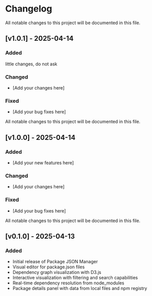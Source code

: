 # Changelog

All notable changes to this project will be documented in this file.

## [v1.0.1] - 2025-04-14

### Added
little changes, do not ask

### Changed
- [Add your changes here]

### Fixed
- [Add your bug fixes here]


All notable changes to this project will be documented in this file.

## [v1.0.0] - 2025-04-14

### Added
- [Add your new features here]

### Changed
- [Add your changes here]

### Fixed
- [Add your bug fixes here]


All notable changes to this project will be documented in this file.

## [v0.1.0] - 2025-04-13

### Added
- Initial release of Package JSON Manager
- Visual editor for package.json files
- Dependency graph visualization with D3.js
- Interactive visualization with filtering and search capabilities
- Real-time dependency resolution from node_modules
- Package details panel with data from local files and npm registry

